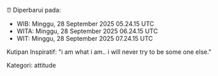 ⏰ Diperbarui pada:
- WIB: Minggu, 28 September 2025 05.24.15 UTC
- WITA: Minggu, 28 September 2025 06.24.15 UTC
- WIT: Minggu, 28 September 2025 07.24.15 UTC

Kutipan Inspiratif:
"i am what i am.. i will never try to be some one else."


Kategori: attitude

